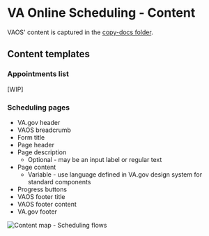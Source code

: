 
# VA Online Scheduling - Content

VAOS' content is captured in the [copy-docs folder](https://github.com/department-of-veterans-affairs/va.gov-team/tree/master/products/health-care/appointments/va-online-scheduling/content/copy-docs).

## Content templates

### Appointments list

[WIP]

### Scheduling pages

* VA.gov header
* VAOS breadcrumb
* Form title
* Page header
* Page description
  * Optional - may be an input label or regular text
* Page content
  * Variable - use language defined in VA.gov design system for standard components
* Progress buttons
* VAOS footer title
* VAOS footer content
* VA.gov footer
 
![Content map - Scheduling flows](https://user-images.githubusercontent.com/2536801/134048084-4b7944fd-2a06-41e2-83db-d163b9ea0b85.png)
